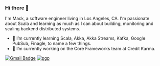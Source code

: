 ### Hi there 👋

I'm Mack, a software engineer living in Los Angeles, CA. I'm passionate about Scala and learning as much as I can about building, monitoring and scaling backend distributed systems.

- 🌱 I’m currently learning Scala, Akka, Akka Streams, Kafka, Google PubSub, Finagle, to name a few things.
- 🔭 I’m currently working on the Core Frameworks team at Credit Karma.

[![Gmail Badge](https://img.shields.io/badge/-macksol@gmail.com-c14438?style=flat-square&logo=Gmail&logoColor=white&link=mailto:macksol@gmail.com)](mailto:macksol@gmail.com) [![pgp](https://img.shields.io/badge/pgp-0xF83424824B3E4B90-313131?style=flat&labelColor=313131&color=313131)](https://github.com/mackness.gpg)

<!--
**mackness/mackness** is a ✨ _special_ ✨ repository because its `README.md` (this file) appears on your GitHub profile.

Here are some ideas to get you started:

- 🔭 I’m currently working on ...
- 🌱 I’m currently learning ...
- 👯 I’m looking to collaborate on ...
- 🤔 I’m looking for help with ...
- 💬 Ask me about ...
- 📫 How to reach me: ...
- 😄 Pronouns: ...
- ⚡ Fun fact: ...
-->

